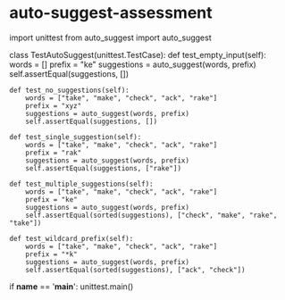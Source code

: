 # auto-suggest-assessment

import unittest
from auto_suggest import auto_suggest

class TestAutoSuggest(unittest.TestCase):
    def test_empty_input(self):
        words = []
        prefix = "ke"
        suggestions = auto_suggest(words, prefix)
        self.assertEqual(suggestions, [])

    def test_no_suggestions(self):
        words = ["take", "make", "check", "ack", "rake"]
        prefix = "xyz"
        suggestions = auto_suggest(words, prefix)
        self.assertEqual(suggestions, [])

    def test_single_suggestion(self):
        words = ["take", "make", "check", "ack", "rake"]
        prefix = "rak"
        suggestions = auto_suggest(words, prefix)
        self.assertEqual(suggestions, ["rake"])

    def test_multiple_suggestions(self):
        words = ["take", "make", "check", "ack", "rake"]
        prefix = "ke"
        suggestions = auto_suggest(words, prefix)
        self.assertEqual(sorted(suggestions), ["check", "make", "rake", "take"])

    def test_wildcard_prefix(self):
        words = ["take", "make", "check", "ack", "rake"]
        prefix = "*k"
        suggestions = auto_suggest(words, prefix)
        self.assertEqual(sorted(suggestions), ["ack", "check"])

if __name__ == '__main__':
    unittest.main()
